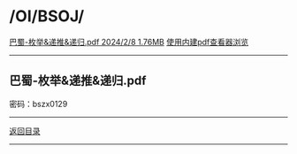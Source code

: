 # /OI/BSOJ/

[巴蜀-枚举&递推&递归.pdf 2024/2/8 1.76MB][下载链接]
[使用内建pdf查看器浏览][pdfjs]

---

## 巴蜀-枚举&递推&递归.pdf

密码：bszx0129

---

[返回目录][目录]

---

[下载链接]: ../巴蜀-枚举&递推&递归.pdf
[pdfjs]: ../../../../../internal__/pdfjs_/web/viewer.html?file=../../../files/OI/BSOJ/files_/巴蜀-枚举&递推&递归.pdf
[目录]: ../../
